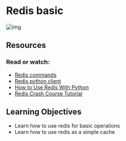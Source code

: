 # Redis basic
![img](https://s3.amazonaws.com/alx-intranet.hbtn.io/uploads/medias/2020/1/40eab4627f1bea7dfe5e.png?X-Amz-Algorithm=AWS4-HMAC-SHA256&X-Amz-Credential=AKIARDDGGGOUSBVO6H7D%2F20231018%2Fus-east-1%2Fs3%2Faws4_request&X-Amz-Date=20231018T171455Z&X-Amz-Expires=86400&X-Amz-SignedHeaders=host&X-Amz-Signature=951c37ca5a5a71bbe6d30d679bf94338bd9beb299d2e8e613c695cf4ca7e2250)

## Resources
### Read or watch:
- [Redis commands](https://redis.io/commands/)
- [Redis python client](https://redis-py.readthedocs.io/en/stable/)
- [How to Use Redis With Python](https://realpython.com/python-redis/)
- [Redis Crash Course Tutorial](https://www.youtube.com/watch?v=Hbt56gFj998)

## Learning Objectives
- Learn how to use redis for basic operations
- Learn how to use redis as a simple cache

